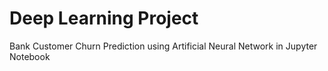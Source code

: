 # Deep Learning Project
Bank Customer Churn Prediction using Artificial Neural Network in Jupyter Notebook
